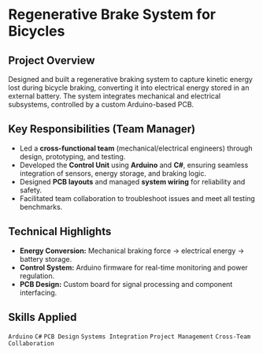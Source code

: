 # Regenerative Brake System for Bicycles  

## Project Overview  
Designed and built a regenerative braking system to capture kinetic energy lost during bicycle braking, converting it into electrical energy stored in an external battery. The system integrates mechanical and electrical subsystems, controlled by a custom Arduino-based PCB.  

## Key Responsibilities (Team Manager)  
- Led a **cross-functional team** (mechanical/electrical engineers) through design, prototyping, and testing.  
- Developed the **Control Unit** using **Arduino** and **C#**, ensuring seamless integration of sensors, energy storage, and braking logic.  
- Designed **PCB layouts** and managed **system wiring** for reliability and safety.  
- Facilitated team collaboration to troubleshoot issues and meet all testing benchmarks.  

## Technical Highlights  
- **Energy Conversion:** Mechanical braking force → electrical energy → battery storage.  
- **Control System:** Arduino firmware for real-time monitoring and power regulation.  
- **PCB Design:** Custom board for signal processing and component interfacing.  

## Skills Applied  
`Arduino` `C#` `PCB Design` `Systems Integration` `Project Management` `Cross-Team Collaboration`  

